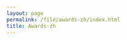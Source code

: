 ```yaml
---
layout: page
permalink: /file/awards-zh/index.html
title: Awards-zh
---
```


<!-- > 更新时间：2024/05/20 &nbsp; [English Version (英文)](https://caihanlin.com/awards/)

## 综合奖学金

- 2023年12月：AAAI本科生学者奖学金（¥30000）<br>计算机领域顶级会议全额资助，每年奖励18名杰出本科生
- 2024年05月：施然创新奖学金（¥10000）<br>福州大学最高奖学金之一，每年奖励10名杰出本科生
- 2023年08月：能化奖学金（¥10000）<br>福州大学最高奖学金之一，每年奖励15名杰出本科生
- 2023年05月：厦航奖学金（¥5000）
- 2021-2024：福州大学综合一等奖学金（¥15000，四次）<br>中外合作办学，双学位项目联合奖学金
- 2024年05月：爱尔兰国立梅努斯大学最佳毕业论文奖（¥3000）
- 2023年10月：爱尔兰国立梅努斯大学最佳学术表现奖（¥750）
- 2022年10月：爱尔兰国立梅努斯大学最佳课程项目奖（¥750）

## 科研基金

- 2024-2025：中国国际大学生创新大赛奖励基金<br>竞赛奖励基金（¥10000）基金主持人
- 2023-2024：国家级大学生创新创业训练计划<br>国重点（No.202310386056， ¥20000）基金主持人
- 2023-2024：全国青年科普创新实验暨项目大赛奖励基金<br>竞赛奖励基金（¥5000）基金主持人

## 科研竞赛

- 2024年01月：第9届中国国际大学生创新大赛国家级铜奖（互联网+）
- 2023年08月：第9届“3S杯”大学生物联网技术与应用大赛国家级二等奖
- 2023年08月：第9届全国青年科普创新实验暨项目大赛最佳技术奖、国家级三等奖
- 2023年08月：第11届“NCDA”杯全国高校数字艺术设计大赛福建省级赛二等奖
- 2023年08月：第16届中国大学生计算机设计大赛福建省级赛三等奖
- 2023年06月：第3届福建省青年科普创新实验暨项目大赛福建省级赛一等奖（冠军）
- 2023年05月：第25届国际大学生数学建模竞赛国际级特等奖提名（所有20508篇论文中的前1%）
- 2023年05月：第7届米兰设计周中国高校设计学科师生优秀作品展省级赛三等奖
- 2022年11月：第31届“高教社杯”全国大学生数学建模竞赛本科组福建赛区一等奖（前8%）
- 2022年10月：爱尔兰国立梅努斯大学年度最佳学生项目奖（前8%）
- 2022年08月：第15届中国大学生计算机设计大赛国家级三等奖
- 2022年06月：福州大学游泳比赛100米自由泳冠军、50米蛙泳季军（达国家二级运动员标准）
- 2022年06月：第13届“南威杯”福州大学数学建模竞赛三等奖
- 2022年05月：第15届中国大学生计算机设计大赛福建省级赛二等奖
- 2022年05月：第1届全国大学生新媒体大赛国家级三等奖

## 社会服务

- 2022年04月：福州大学年度“最美志愿者”（每年仅10名）
- 2021年07月：第44届世界遗产大会优秀志愿者
- 2021年07月：第4届数字中国建设峰会优秀志愿者
- 2023年05月：福州大学年度优秀学生干部
- 2022年05月：福州大学年度优秀共青团员
- 2021年05月：福州大学年度三好学生
- 2021年09月-2022年09月：福州大学团委志愿者工作部副部长
- 2020年09月-2021年09月：福州大学梅努斯国际工程学院班长
- 2022年09月至今：IEEE协会，AAAI协会，中国人工智能学会CAAI（学生会员） -->

